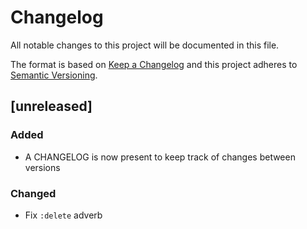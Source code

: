 # Changelog
All notable changes to this project will be documented in this file.

The format is based on [Keep a Changelog](http://keepachangelog.com/en/1.0.0/)
and this project adheres to [Semantic
Versioning](http://semver.org/spec/v2.0.0.html).

## [unreleased]
### Added
- A CHANGELOG is now present to keep track of changes between versions

### Changed
- Fix `:delete` adverb
